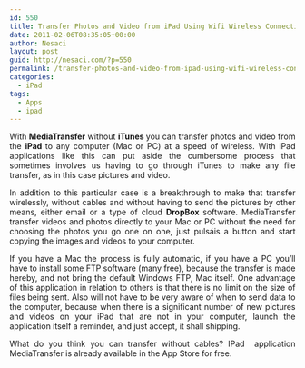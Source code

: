 ```yaml
---
id: 550
title: Transfer Photos and Video from iPad Using Wifi Wireless Connection with MediaTransfer App
date: 2011-02-06T08:35:05+00:00
author: Nesaci
layout: post
guid: http://nesaci.com/?p=550
permalink: /transfer-photos-and-video-from-ipad-using-wifi-wireless-connection-with-mediatransfer-app/
categories:
  - iPad
tags:
  - Apps
  - ipad
---
```

<p style="text-align: justify;">
  With <strong>MediaTransfer</strong> without <strong>iTunes </strong>you can transfer photos and video from the <strong>iPad </strong>to any computer (Mac or PC) at a speed of wireless. With iPad applications like this can put aside the cumbersome process that sometimes involves us having to go through iTunes to make any file transfer, as in this case pictures and video.
</p>

<p style="text-align: justify;">
  In addition to this particular case is a breakthrough to make that transfer wirelessly, without cables and without having to send the pictures by other means, either email or a type of cloud <strong>DropBox </strong>software. MediaTransfer transfer videos and photos directly to your Mac or PC without the need for choosing the photos you go one on one, just pulsáis a button and start copying the images and videos to your computer.
</p>

<p style="text-align: justify;">
  If you have a Mac the process is fully automatic, if you have a PC you&#8217;ll have to install some FTP software (many free), because the transfer is made hereby, and not bring the default Windows FTP, Mac itself. One advantage of this application in relation to others is that there is no limit on the size of files being sent. Also will not have to be very aware of when to send data to the computer, because when there is a significant number of new pictures and videos on your iPad that are not in your computer, launch the application itself a reminder, and just accept, it shall shipping.
</p>

<p style="text-align: justify;">
  What do you think you can transfer without cables? IPad  application MediaTransfer is already available in the App Store for free.
</p>